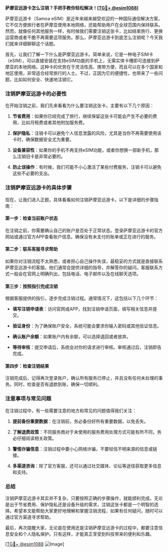 **萨摩亚远游卡怎么注销？手把手教你轻松解决！[[TG💪+ @esim1088](https://t.me/s/esim1088)]**

萨摩亚远游卡（Samoa eSIM）是近年来越来越受欢迎的一种国际通信解决方案，它不仅方便旅行者在萨摩亚使用本地网络，还能帮助用户在全球范围内保持联系。然而，就像任何其他服务一样，有时候我们需要注销这张卡，比如结束旅行、更换运营商或者干脆不再需要这项服务。那么，萨摩亚远游卡到底怎么注销呢？今天我们就来详细聊聊这个话题。

首先，让我们了解一下什么是萨摩亚远游卡。简单来说，它是一种电子SIM卡（eSIM），可以直接安装在支持eSIM功能的手机上，无需实体卡槽即可连接到萨摩亚的本地网络。这种卡的优势在于灵活性高、携带方便，而且可以在多个国家和地区使用，非常适合经常旅行的人士。不过，正因为它的便捷性，也带来了一些问题，比如如何安全、快速地注销它。

### 注销萨摩亚远游卡的必要性

在开始注销之前，我们先来看看为什么要注销这张卡。主要有以下几个原因：

1. **节省费用**：如果你已经完成了旅行，继续保留这张卡可能会产生不必要的费用，比如月租费或者其他附加服务费。
   
2. **保护隐私**：注销卡可以避免个人信息泄露的风险，尤其是当你不再需要使用该卡时，确保数据安全尤为重要。

3. **设备兼容性**：如果你的手机不再支持eSIM功能，或者你想换一部新手机，那么注销旧卡是非常必要的。

4. **防止误操作**：有时候，我们可能不小心激活了某些付费服务，注销卡可以避免这些不必要的支出。

### 注销萨摩亚远游卡的具体步骤

现在，让我们进入正题，具体看看如何注销萨摩亚远游卡。以下是详细的步骤指南：

#### 第一步：检查当前账户状态

在注销之前，你需要确认自己的账户是否处于正常状态。登录萨摩亚远游卡的官方网站或通过官方APP查看账户信息。确保没有未支付的账单或正在进行的服务。

#### 第二步：联系客服寻求帮助

如果你对注销流程不太熟悉，或者担心自己操作失误，最稳妥的方式就是直接联系萨摩亚远游卡的客服。他们通常会提供详细的指导，并解答你的疑问。客服联系方式一般会在官网上明确列出，包括电话、电子邮件以及在线聊天选项。

#### 第三步：按照指引完成注销

根据客服提供的指引，逐步完成注销过程。通常情况下，这包括以下几个环节：

- **填写注销申请表**：访问官网或APP，找到注销申请页面，填写相关信息并提交。
  
- **验证身份**：为了确保账户安全，系统可能会要求你输入密码或其他验证信息。
  
- **确认账户余额**：如果账户内有余额，可以选择退回或者放弃。

- **等待审核**：提交申请后，系统会对你的请求进行审核。审核通过后，注销即告完成。

#### 第四步：检查注销结果

注销完成后，记得再次登录账户，确认所有服务已停止，并且没有任何未处理的事务。同时，检查是否有退款到账，确保一切顺利。

### 注意事项与常见问题

在注销过程中，有一些需要注意的地方和常见的问题值得我们关注：

1. **提前备份重要数据**：在注销前，务必备份好所有重要数据，以免丢失。

2. **了解退费政策**：不同服务商对于未使用的服务费用处理方式可能有所不同，务必仔细阅读相关政策。

3. **警惕诈骗信息**：注销过程中要小心网络诈骗，不要轻信不明来源的信息或链接。

4. **多渠道咨询**：除了官方客服，还可以通过社交媒体、论坛等途径获取更多信息和支持。

### 总结

注销萨摩亚远游卡其实并不复杂，只要按照正确的步骤操作，就能顺利完成。无论是出于节省费用、保护隐私还是设备升级的需求，注销这张卡都是一个明智的选择。希望本文能帮助大家更好地理解和掌握注销流程，如果有任何疑问，随时可以通过官方渠道寻求帮助。

最后，再次提醒大家，无论是在使用还是注销萨摩亚远游卡的过程中，都要注意信息安全和个人隐私保护。只有这样，才能真正享受到科技带来的便利和乐趣。

[[TG💪+ @esim1088](https://t.me/s/esim1088) ![Image](https://i.postimg.cc/4NQfJmqS/Snipaste-2025-05-13-00-14-12.png)]